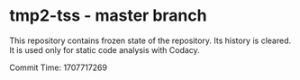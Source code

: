 # tmp2-tss - master branch

This repository contains frozen state of the repository.
Its history is cleared. It is used only for static code
analysis with Codacy.

Commit Time: 1707717269